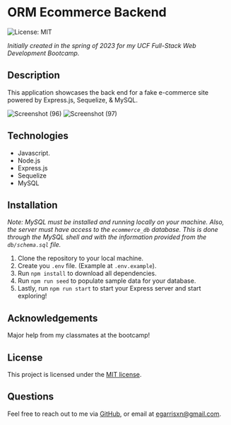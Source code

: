 # ORM Ecommerce Backend

![License: MIT](https://img.shields.io/badge/License-MIT-yellow.svg)

_Initially created in the spring of 2023 for my UCF Full-Stack Web Development Bootcamp._

## Description

This application showcases the back end for a fake e-commerce site powered by Express.js, Sequelize, & MySQL.

![Screenshot (96)](https://github.com/EGARRISXN/orm-ecommerce-backend/assets/126130230/1a499d9e-2eba-45a5-9869-f67d90debe78)
![Screenshot (97)](https://github.com/EGARRISXN/orm-ecommerce-backend/assets/126130230/df4a3d82-4b72-4ceb-a9a4-5e59976b0098)

## Technologies

- Javascript.
- Node.js
- Express.js
- Sequelize
- MySQL

## Installation

_Note: MySQL must be installed and running locally on your machine. Also, the server must have access to the `ecommerce_db` database. This is done through the MySQL shell and with the information provided from the `db/schema.sql` file._

1. Clone the repository to your local machine.
2. Create you `.env` file. (Example at `.env.example`).
3. Run `npm install` to download all dependencies.
4. Run `npm run seed` to populate sample data for your database.
5. Lastly, run `npm run start` to start your Express server and start exploring!

## Acknowledgements

Major help from my classmates at the bootcamp!

## License

This project is licensed under the [MIT license](https://opensource.org/licenses/MIT).

## Questions

Feel free to reach out to me via [GitHub](https://github.com/EGARRISXN), or email at egarrisxn@gmail.com.
